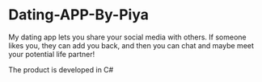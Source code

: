 # Dating-APP-By-Piya
My dating app lets you share your social media with others. If someone likes you, they can add you back, and then you can chat and maybe meet your potential life partner!


The product is developed in C#
